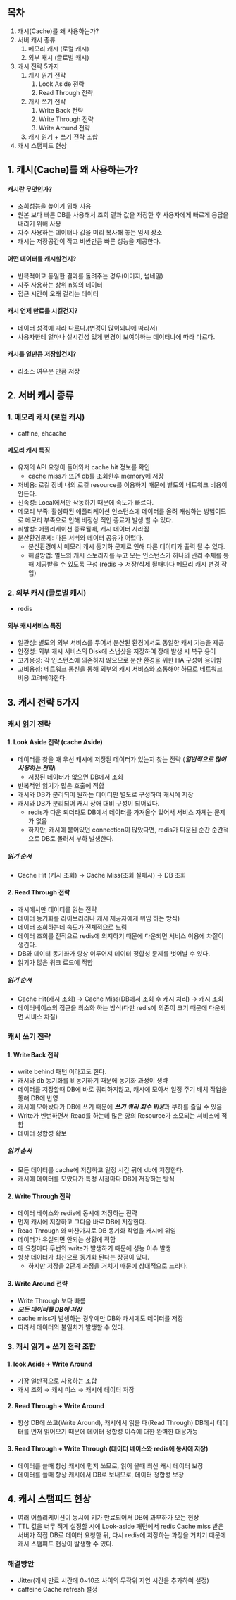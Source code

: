 ## 목차
1. 캐시(Cache)를 왜 사용하는가?
2. 서버 캐시 종류
    1. 메모리 캐시 (로컬 캐시)
    2. 외부 캐시 (글로벌 캐시)
3. 캐시 전략 5가지
    1. 캐시 읽기 전략
        1. Look Aside 전략
        2. Read Through 전략
    2. 캐시 쓰기 전략
        1. Write Back 전략
        2. Write Through 전략
        3. Write Around 전략
    3. 캐시 읽기  + 쓰기 전략 조합
4. 캐시 스탬피드 현상

## 1. 캐시(Cache)를 왜 사용하는가?

#### 캐시란 무엇인가?
- 조회성능을 높이기 위해 사용
- 원본 보다 빠른 DB를 사용해서 조회 결과 값을 저장한 후 사용자에게 빠르게 응답을 내리기 위해 사용
- 자주 사용하는 데이터나 값을 미리 복사해 놓는 임시 장소
- 캐시는 저장공간이 작고 비싼만큼 빠른 성능을 제공한다.

#### 어떤 데이터를 캐시할건지?
- 반복적이고 동일한 결과를 돌려주는 경우(이미지, 썸네일)
- 자주 사용하는 상위 n%의 데이터
- 접근 시간이 오래 걸리는 데이터

#### 캐시 언제 만료를 시킬건지?
- 데이터 성격에 따라 다르다.(변경이 많이되냐에 따라서)
- 사용자한테 얼마나 실시간성 있게 변경이 보여야하는 데이터냐에 따라 다르다.

#### 캐시를 얼만큼 저장할건지?
- 리소스 여유분 만큼 저장

## 2. 서버 캐시 종류

### 1. 메모리 캐시 (로컬 캐시)
- caffine, ehcache

#### 메모리 캐시 특징

- 유저의 API 요청이 들어와서 cache hit 정보를 확인
    - cache miss가 뜨면 db를 조회한후 memory에 저장
- 저비용: 로컬 장비 내의 로컬 resource를 이용하기 때문에 별도의 네트워크 비용이 안든다.
- 신속성: Local에서만 작동하기 때문에 속도가 빠르다.
- 메모리 부족: 활성화된 애플리케이션 인스턴스에 데이터를 올려 캐싱하는 방법이므로 메모리 부족으로 인해 비정상 적인 종료가 발생 할 수 있다.
- 휘발성: 애플리케이션 종료될때, 캐시 데이터 사라짐
- 분산환경문제: 다른 서버와 데이터 공유가 어렵다.
    - 분산환경에서 메모리 캐시 동기화 문제로 인해 다른 데이터가 출력 될 수 있다.
    - 해결방법: 별도의 캐시 스토리지를 두고 모든 인스턴스가 하나의 관리 주체를 통해 제공받을 수 있도록 구성 (redis → 저장/삭제 될때마다 메모리 캐시 변경 작업)

### 2. 외부 캐시 (글로벌 캐시)
- redis

#### 외부 캐시서비스 특징

- 일관성: 별도의 외부 서비스를 두어서 분산된 환경에서도 동일한 캐시 기능을 제공
- 안정성: 외부 캐시 서비스의 Disk에 스냅샷을 저장하여 장애 발생 시 복구 용이
- 고가용성: 각 인스턴스에 의존하지 않으므로 분산 환경을 위한 HA 구성이 용이함
- 고비용성: 네트워크 통신을 통해 외부의 캐시 서비스와 소통해야 하므로 네트워크 비용 고려해야한다.

## 3. 캐시 전략 5가지

### 캐시 읽기 전략
#### 1. **Look Aside 전략 (cache Aside)**
- 데이터를 찾을 때 우선 캐시에 저장된 데이터가 있는지 찾는 전략 (***일반적으로 많이 사용하는 전략***)
    - 저장된 데이터가 없으면 DB에서 조회
- 반복적인 읽기가 많은 호출에 적합
- 캐시와 DB가 분리되어 원하는 데이터만 별도로 구성하여 캐시에 저장
- 캐시와 DB가 분리되어 캐시 장애 대비 구성이 되어있다.
    - redis가 다운 되더라도 DB에서 데이터를 가져올수 있어서 서비스 자체는 문제가 없음
    - 하지만, 캐시에 붙어있던 connection이 많았다면, redis가 다운된 순간 순간적으로 DB로 몰려서 부하 발생한다.

##### 읽기 순서
- Cache Hit (캐시 조회) → Cache Miss(조회 실패시) → DB 조회

#### 2. **Read Through 전략**
- 캐시에서만 데이터를 읽는 전략
- 데이터 동기화를 라이브러리나 캐시 제공자에게 위임 하는 방식)
- 데이터 조회하는데 속도가 전체적으로 느림
- 데이터 조회를 전적으로 redis에 의지하기 때문에 다운되면 서비스 이용에 차질이 생긴다.
- DB와 데이터 동기화가 항상 이루어져 데이터 정합성 문제를 벗어날 수 있다.
- 읽기가 많은 워크 로드에 적합

##### 읽기 순서
- Cache Hit(캐시 조회) → Cache Miss(DB에서 조회 후 캐시 처리) → 캐시 조회
- 데이터베이스의 접근을 최소화 하는 방식(다만 redis에 의존이 크기 때문에 다운되면 서비스 차질)

### 캐시 쓰기 전략
#### 1. Write Back 전략
- write behind 패턴 이라고도 한다.
- 캐시와 db 동기화를 비동기하기 때문에 동기화 과정이 생략
- 데이터를 저장할때 DB에 바로 쿼리하지않고, 캐시에 모아서 일정 주기 배치 작업을 통해 DB에 반영
- 캐시에 모아놨다가 DB에 쓰기 때문에 ***쓰기 쿼리 회수 비용***과 부하를 줄일 수 있음
- Write가 빈번하면서 Read를 하는데 많은 양의 Resource가 소모되는 서비스에 적합
- 데이터 정합성 확보

##### 읽기 순서
- 모든 데이터를 cache에 저장하고 일정 시간 뒤에 db에 저장한다.
- 캐시에 데이터를 모았다가 특정 시점마다 DB에 저장하는 방식

#### 2. Write Through 전략
- 데이터 베이스와 redis에 동시에 저장하는 전략
- 먼저 캐시에 저장하고 그다음 바로 DB에 저장한다.
- Read Through 와 마찬가지로 DB 동기화 작업을 캐시에 위임
- 데이터가 유실되면 안되는 상황에 적합
- 매 요청마다 두번의 write가 발생하기 때문에 성능 이슈 발생
- 항상 데이터가 최신으로 동기화 된다는 장점이 있다.
    - 하지만 저장을 2단계 과정을 거치기 때문에 상대적으로 느리다.

#### 3. Write Around 전략
- Write Through 보다 빠름
- ***모든 데이터를 DB에 저장***
- cache miss가 발생하는 경우에만 DB와 캐시에도 데이터를 저장
- 따라서 데이터의 불일치가 발생할 수 있다.


### 3. 캐시 읽기  + 쓰기 전략 조합

#### 1. look Aside + Write Around
- 가장 일반적으로 사용하는 조합
- 캐시 조회 → 캐시 미스 → 캐시에 데이터 저장

#### 2. Read Through + Write Around
- 항상 DB에 쓰고(Write Around), 캐시에서 읽을 때(Read Through) DB에서 데이터를 먼저 읽어오기 때문에 데이터 정합성 이슈에 대한 완벽한 대응가능

#### 3. Read Through + Write Through (데이터 베이스와 redis에 동시에 저장)
- 데이터를 쓸때 항상 캐시에 먼저 쓰므로, 읽어 올때 최신 캐시 데이터 보장
- 데이터를 쓸때 항상 캐시에서 DB로 보내므로, 데이터 정합성 보장

## 4. 캐시 스탬피드 현상
- 여러 어플리케이션이 동시에 키가 만료되어서 DB에 과부하가 오는 현상
- TTL 값을 너무 적게 설정할 시에 Look-aside 패턴에서 redis Cache miss 받은 서버가 직접 DB로 데이터 요청한 뒤, 다시 redis에 저장하는 과정을 거치기 때문에 캐시 스탬피드 현상이 발생할 수 있다.

### 해결방안
- Jitter(캐시 만료 시간에 0~10초 사이의 무작위 지연 시간을 추가하여 설정)
- caffeine Cache refresh 설정

